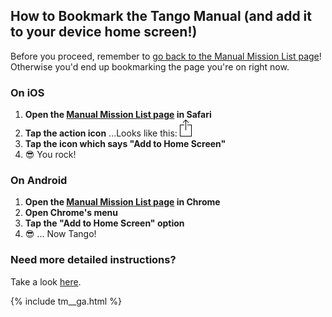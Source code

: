 
## How to Bookmark the Tango Manual (and add it to your device home screen!)

Before you proceed, remember to [go back to the Manual Mission List page](index.md)! Otherwise you'd end up bookmarking the page you're on right now.

### On iOS

1. **Open the [Manual Mission List page](index.md) in Safari**
2. **Tap the action icon** ...Looks like this: ![Apple action icon](../apple-action.png)
3. **Tap the icon which says "Add to Home Screen"**
4. :sunglasses: You rock!

### On Android

1. **Open the [Manual Mission List page](index.md) in Chrome**
2. **Open Chrome's menu**
3. **Tap the "Add to Home Screen" option**
4. :sunglasses: ... Now Tango!


### Need more detailed instructions?

Take a look [here](https://www.howtogeek.com/196087/how-to-add-websites-to-the-home-screen-on-any-smartphone-or-tablet/).




{% include tm__ga.html %}